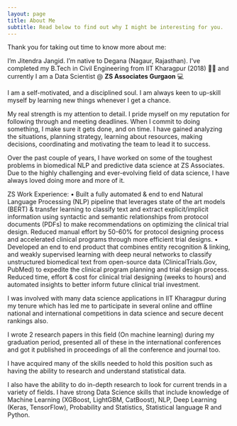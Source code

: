```yaml
---
layout: page
title: About Me
subtitle: Read below to find out why I might be interesting for you.
---
```


Thank you for taking out time to know more about me:

I’m Jitendra Jangid. I’m native to Degana (Nagaur, Rajasthan). I've completed my B.Tech in Civil Engineering from IIT Kharagpur (2018) 👨‍🎓 and currently I am a Data Scientist @ **ZS Associates Gurgaon** 💻

I am a self-motivated, and a disciplined soul. I am always keen to up-skill myself by learning new things whenever I get a chance.

My real strength is my attention to detail. I pride myself on my reputation for following through and meeting deadlines. When I commit to doing something, I make sure it gets done, and on time. I have gained analyzing the situations, planning strategy, learning about resources, making decisions, coordinating and motivating the team to lead it to success.

Over the past couple of years, I have worked on some of the toughest problems in biomedical NLP and predictive data science at ZS Associates. Due to the highly challenging and ever-evolving field of data science, I have always loved doing more and more of it.

ZS Work Experience:
• Built a fully automated & end to end Natural Language Processing (NLP) pipeline that leverages state of the art models (BERT) & transfer learning to classify text and extract explicit/implicit information using syntactic and semantic relationships from protocol documents (PDFs) to make recommendations on optimizing the clinical trial design. Reduced manual effort by 50-60% for protocol designing process and accelerated clinical programs through more efficient trial designs.
• Developed an end to end product that combines entity recognition & linking, and weakly supervised learning with deep neural networks to classify unstructured biomedical text from open-source data (ClinicalTrials.Gov, PubMed) to expedite the clinical program planning and trial
design process. Reduced time, effort & cost for clinical trial designing (weeks to hours) and automated insights to better inform future clinical trial investment.


I was involved with many data science applications in IIT Kharagpur during my tenure which has led me to participate in several online and offline national and international competitions in data science and secure decent rankings also.

I wrote 2 research papers in this field (On machine learning) during my graduation period, presented all of these in the international conferences and got it published in proceedings of all the conference and journal too.

I have acquired many of the skills needed to hold this position such as having the ability to research and understand statistical data.

I also have the ability to do in-depth research to look for current trends in a variety of fields. I have strong Data Science skills that include knowledge of Machine Learning (XGBoost, LightGBM, CatBoost), NLP, Deep Learning (Keras, TensorFlow), Probability and Statistics, Statistical language R and Python.